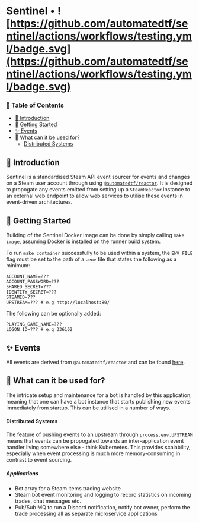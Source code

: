 # Sentinel • ![https://github.com/automatedtf/sentinel/actions/workflows/testing.yml/badge.svg](https://github.com/automatedtf/sentinel/actions/workflows/testing.yml/badge.svg)
### 📖 Table of Contents
- [👋 Introduction](#-introduction)
- [🔌 Getting Started](#-getting-started)
- [✨ Events](#-events)
- [💎 What can it be used for?](#-what-can-it-be-used-for)
    - [Distributed Systems](#distributed-systems)

## 👋 Introduction

Sentinel is a standardised Steam API event sourcer for events and changes on a Steam user account through using [`@automatedtf/reactor`](https://github.com/automatedtf/reactor). It is designed to propogate any events emitted from setting up a `SteamReactor` instance to an external web endpoint to allow web services to utilise these events in event-driven architectures.

## 🔌 Getting Started

Building of the Sentinel Docker image can be done by simply calling `make image`, assuming Docker is installed on the runner build system.

To run `make container` successfully to be used within a system, the `ENV_FILE` flag must be set to the path of a `.env` file that states the following as a minimum:

```env
ACCOUNT_NAME=???
ACCOUNT_PASSWORD=???
SHARED_SECRET=???
IDENTITY_SECRET=???
STEAMID=???
UPSTREAM=??? # e.g http://localhost:80/
```

The following can be optionally added:
```
PLAYING_GAME_NAME=???
LOGON_ID=??? # e.g 336162
```

## ✨ Events
All events are derived from `@automatedtf/reactor` and can be found [here](https://github.com/automatedtf/reactor#-events).

## 💎 What can it be used for?

The intricate setup and maintenance for a bot is handled by this application, meaning that one can have a bot instance that starts publishing new events immediately from startup. This can be utilised in a number of ways.

#### Distributed Systems
The feature of pushing events to an upstream through `process.env.UPSTREAM` means that events can be propogated towards an inter-application event handler living somewhere else - think Kubernetes. This provides scalability, especially when event processing is much more memory-consuming in contrast to event sourcing.

##### Applications
- Bot array for a Steam items trading website
- Steam bot event monitoring and logging to record statistics on incoming trades, chat messages etc.
- Pub/Sub MQ to run a Discord notification, notify bot owner, perform the trade processing all as separate microservice applications